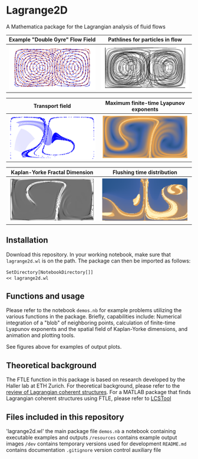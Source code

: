 # Lagrange2D

A Mathematica package for the Lagrangian analysis of fluid flows

Example "Double Gyre" Flow Field      |  Pathlines for particles in flow
:-------------------------:|:-------------------------:
![](resources/streamFig.png)	|	![](resources/pathFig.png)

Transport field     |  Maximum finite-time Lyapunov exponents
:-------------------------:|:-------------------------:
![](resources/transportFig.png)	|	![](resources/ftlePlot.png)

Kaplan-Yorke Fractal Dimension     |  Flushing time distribution
:-------------------------:|:-------------------------:
![](resources/kyfig.png)	|	![](resources/flushFig.png)

## Installation

Download this repository. In your working notebook, make sure that `lagrange2d.wl` is on the path.
The package can then be imported as follows:

	SetDirectory[NotebookDirectory[]]
	<< lagrange2d.wl

## Functions and usage

Please refer to the notebook `demos.nb` for example problems utilizing the various functions in the package. Briefly, capabilities include: Numerical integration of a "blob" of neighboring points, calculation of finite-time Lyapunov exponents and the spatial field of Kaplan-Yorke dimensions, and animation and plotting tools.

See figures above for examples of output plots.

## Theoretical background

The FTLE function in this package is based on research developed by the Haller lab at ETH Zurich. For theoretical background, please refer to the [review of Lagrangian coherent structures](https://www.annualreviews.org/doi/10.1146/annurev-fluid-010313-141322). For a MATLAB package that finds Lagrangian coherent structures using FTLE, please refer to [LCSTool](https://github.com/LCSETH/LCStool)

## Files included in this repository

'lagrange2d.wl' the main package file
`demos.nb` a notebook containing executable examples and outputs
`/resources` contains example output images
`/dev` contains temporary versions used for development
`README.md` contains documentation
`.gitignore` version control auxiliary file